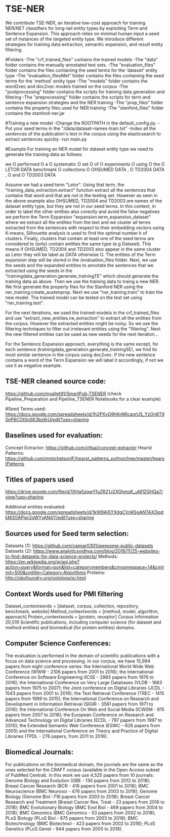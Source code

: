 # TSE-NER

We contribute TSE-NER, an iterative low-cost approach for training NER/NET classifiers for long-tail entity types by exploiting
Term and Sentence Expansion. This approach relies on minimal human input  a seed set of instances of the targeted entity type.
We introduce different strategies for training data extraction, semantic expansion, and result entity filtering.

#Folders
-The "crf_trained_files" contains the trained models
-The "data" folder contains the manually annotated test sets.
-The "evaluation_files" folder contains the files containing the seed terms for the 'dataset' entity type
-The "evaluation_filesMet" folder contains the files containing the seed terms for the 'method' entity type
-The "models" folder contains the word2vec and doc2vec models trained on the corpus
-The "postprocessing" folder contains the scripts for training data generation and filtering
-The "preprocessing" folder contains the scripts for term and sentence expansion strategies and the NER training
-The "prop_files" folder contains the property files used for NER training
-The "stanford_files" folder contains the stanford-ner.jar


#Training a new model
-Change the ROOTPATH in the default_config.py.
-Put your seed terms in the "/data/dataset-names-train.txt"
-Index all the sentences of the publication's text in the corpus using the elasticsearch to extract sentences quickly
-run main.py

#Example
For training an NER model for dataset entity type we need to generate the training data as follows:

we	O
performed	O
a	O
systematic	O
set	O
of	O
experiments	O
using	O
the	O
LETOR	DATA
benchmark	O
collections	O
OHSUMED	DATA
,	O
TD2004	DATA
,	O
and	O
TD2003	DATA

Assume we had a seed term "Letor". Using that term, the "training_data_extraction.extract" function extract all
the sentences that contains that word and that are not in the testing set. However as seen in the above example
also OHSUMED, TD2004 and TD2003 are names of the dataset entity type, but they are not in our seed terms.
In this context, in order to label the other entities also corectly and avoid  the false negatives
we perform the Term Expansion  "expansion.term_expansion_dataset" where we extract all the entities from the text
and we cluster all terms extracted from the sentences with respect to their embedding vectors using K-means, Silhouette
analysis is used to find the optimal number k of clusters. Finally, clusters that contain at least one of the seed
terms are considered to (only) contain entities the same type (e.g Dataset). This means if OHSUMED, TD2004 and TD2003
also appear in the same cluster as Letor they will be label as DATA otherwise O. The entities of the Term expansion step
will be stored in the /evaluation_files folder. Next, we use the seeds and the expanded entities to annotate the sentences
that we extracted using the seeds in the "trainingdata_generation.generate_trainingTE" which should generate the training
data as above. Then we use the training data to traing a new NER. We first generate the property files for the Stanford
NER using the ner_training.create_austenprop. Next we use "ner_training.train" to train the new model. The trained model can
be tested on the test set using "ner_training.test".

For the next iterations, we used the trained-models in the crf_trained_files and use "extract_new_entities.ne_extraction" to
extract all the entities from the corpus. However the extracted entities might be noisy. So we use the filtering techniques to filter
out irrelevant entities using the "filtering". Next the new filtered entities can be used as new seeds for the next iteration...



For the Sentence Expansion approach, everything is the same except, for each sentence (trainingdata_generation.generate_trainingSE), we find its most similar sentence in the corpus
using doc2vec. If the new sentence contains a word of the Term Expansion we will label it accordingly, if not we use it as negative example.



## TSE-NER  cleaned source code: 
https://github.com/mvallet91/SmartPub-TSENER (check Pipeline_Preparation and Pipeline_TSENER Notebooks for a clear example)

#Seed Terms used: https://docs.google.com/spreadsheets/d/1h2PXyG9hKnMIcaorU5_YzOn8T90nP6COtSnSK3bz6rU/edit?usp=sharing



## Baselines used for evaluation:

Concept Extractor: https://github.com/cttsai/concept-extractor
Hearst Patterns: https://github.com/mmichelsonIF/hearst_patterns_python/tree/master/hearstPatterns


## Titles of papers used
https://drive.google.com/file/d/1XHa5zqwYfuZR21J2XGhmzK_uM1ZGHQa7/view?usp=sharing 

Additional entities evaluated: https://docs.google.com/spreadsheets/d/1kW9AjSYXdgCVnRSgANTAX3iqdkM3OAPjpr2oWYyAN4Y/edit?usp=sharing 

## Sources used for Seed term selection:

Datasets (1): https://github.com/caesar0301/awesome-public-datasets 
Datasets (2): https://www.analyticsvidhya.com/blog/2016/11/25-websites-to-find-datasets-for-data-science-projects/ 
Methods: https://en.wikipedia.org/w/api.php?action=query&format=json&list=categorymembers&cmnamespace=14&cmlimit=500&cmtitle=Category:Algorithms 
Proteins: http://obofoundry.org/ontology/pr.html


## Context Words used for PMI filtering

Dataset_contextwords = [dataset, corpus, collection, repository, benchmark, website] 
Method_contextwords = [method, model, algorithm, approach]
Protein_contextwords  = [protein, receptor]
Corpus Information
20,519 Scientific publications, including computer science (for dataset and method entities) and biomedical (for protein entities) domains.

## Computer Science Conferences:

The evaluation is performed in the domain of scientific publications with a focus on data science and processing. In our corpus, we have 15,994 papers from eight conference series: the International World Wide Web Conference (WWW - 2106 papers from 2001 to 2016); the International Conference on Software Engineering (ICSE - 2983 papers from 1976 to 2016); the International Conference on Very Large Databases (VLDB - 1883 papers from 1975 to 2007); the Joint conference on Digital Libraries (JCDL - 1543 papers from 2001 to 2016); the Text Retrieval Conference (TREC - 1415 papers from 1999 to 2015); the International Conference on Research and Development in Information Retrieval (SIGIR - 3561 papers from 1971 to 2016); the International Conference On Web and Social Media (ICWSM - 815 papers from 2007 to 2016); the European Conference on Research and Advanced Technology on Digital Libraries (ECDL - 797 papers from 1997 to 2010); the Extended Semantic Web Conference (ESWC – 626 papers from 2005) and the International Conference on Theory and Practice of Digital Libraries (TPDL - 276 papers, from 2011 to 2016).



## Biomedical Journals:

For publications on the biomedical domain, the journals are the same as the ones selected for the CRAFT corpus (available in the Open Access subset of PubMed Central). In this work we use 4,525 papers from 10 journals: Genome Biology and Evolution (GBE - 130 papers from 2012 to 2018); Breast Cancer Research (BCR - 416 papers from 2001 to 2018); BMC Neuroscience (BMC Neurosci - 476 papers from 2003 to 2018); Genome Biology (Genome Biol -716 papers from 2003 to 2018); Breast Cancer Research and Treatment (Breast Cancer Res. Treat - 23 papers from 2016 to 2018); BMC Evolutionary Biology (BMC Evol Biol - 469 papers from 2004 to 2018); BMC Genomics (BMC Genomics - 53 papers from 2002 to 2018); PLoS Biology (PLoS Biol - 875 papers from 2003 to 2018); BMC Biotechnology (BMC Biotechnol - 423 papers from 2002 to 2018); PLoS Genetics (PLoS Genet - 944 papers from 2005 to 2018).
